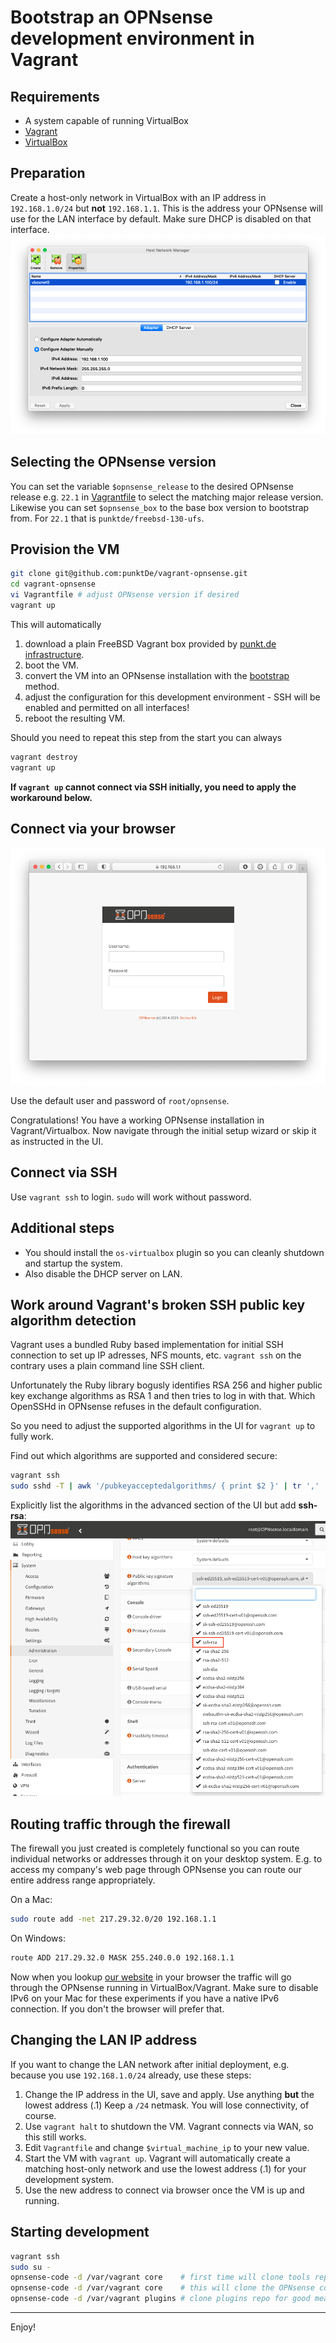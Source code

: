 Bootstrap an OPNsense development environment in Vagrant
========================================================

Requirements
------------

* A system capable of running VirtualBox
* [Vagrant](https://www.vagrantup.com)
* [VirtualBox](https://www.virtualbox.org)

Preparation
-----------

Create a host-only network in VirtualBox with an IP address in `192.168.1.0/24`
but **not** `192.168.1.1`. This is the address your OPNsense will use for the LAN
interface by default. Make sure DHCP is disabled on that interface.
![Host Network Manager](img/vboxnet-settings.png)

Selecting the OPNsense version
------------------------------

You can set the variable `$opnsense_release` to the desired OPNsense release e.g. `22.1` in [Vagrantfile](Vagrantfile)
to select the matching major release version. Likewise you can set `$opnsense_box` to the base box version
to bootstrap from. For `22.1` that is `punktde/freebsd-130-ufs`.

Provision the VM
----------------

```sh
git clone git@github.com:punktDe/vagrant-opnsense.git
cd vagrant-opnsense
vi Vagrantfile # adjust OPNsense version if desired
vagrant up
```

This will automatically

1. download a plain FreeBSD Vagrant box provided by [punkt.de infrastructure](https://infrastructure.punkt.de/).
2. boot the VM.
3. convert the VM into an OPNsense installation with the [bootstrap](https://github.com/opnsense/update/) method.
4. adjust the configuration for this development environment - SSH will be enabled and permitted on all interfaces!
5. reboot the resulting VM.

Should you need to repeat this step from the start you can always

```sh
vagrant destroy
vagrant up
```

**If `vagrant up` cannot connect via SSH initially, you need to apply the workaround below.**

Connect via your browser
------------------------

![Browser](img/browser.png)

Use the default user and password of `root/opnsense`.

Congratulations! You have a working OPNsense installation in Vagrant/Virtualbox.
Now navigate through the initial setup wizard or skip it as instructed in the UI.

Connect via SSH
---------------

Use `vagrant ssh` to login. `sudo` will work without password.

Additional steps
----------------

* You should install the `os-virtualbox` plugin so you can cleanly shutdown and startup the system.
* Also disable the DHCP server on LAN.

Work around Vagrant's broken SSH public key algorithm detection
---------------------------------------------------------------

Vagrant uses a bundled Ruby based implementation for initial SSH connection to set up IP adresses,
NFS mounts, etc. `vagrant ssh` on the contrary uses a plain command line SSH client.

Unfortunately the Ruby library bogusly identifies RSA 256 and higher public key exchange algorithms
as RSA 1 and then tries to log in with that. Which OpenSSHd in OPNsense refuses in the default configuration.

So you need to adjust the supported algorithms in the UI for `vagrant up` to fully work.

Find out which algorithms are supported and considered secure:

```sh
vagrant ssh
sudo sshd -T | awk '/pubkeyacceptedalgorithms/ { print $2 }' | tr ',' '\n'
```

Explicitly list the algorithms in the advanced section of the UI but add **ssh-rsa**:
![Enable RSA](img/ssh-rsa.png)

Routing traffic through the firewall
------------------------------------

The firewall you just created is completely functional so you can route individual networks or
addresses through it on your desktop system. E.g. to access my company's web page through OPNsense
you can route our entire address range appropriately.

On a Mac:

```sh
sudo route add -net 217.29.32.0/20 192.168.1.1
```

On Windows:

```cmd
route ADD 217.29.32.0 MASK 255.240.0.0 192.168.1.1
```

Now when you lookup [our website](https://infrastructure.punkt.de/) in your browser the traffic
will go through the OPNsense running in VirtualBox/Vagrant. Make sure to disable IPv6 on your Mac
for these experiments if you have a native IPv6 connection. If you don't the browser will prefer that.

Changing the LAN IP address
---------------------------

If you want to change the LAN network after initial deployment, e.g. because you use
`192.168.1.0/24` already, use these steps:

1. Change the IP address in the UI, save and apply. Use anything **but** the lowest address (.1)
   Keep a `/24` netmask. You will lose connectivity, of course.
2. Use `vagrant halt` to shutdown the VM. Vagrant connects via WAN, so this still works.
3. Edit `Vagrantfile` and change `$virtual_machine_ip` to your new value.
4. Start the VM with `vagrant up`. Vagrant will automatically create a matching host-only network
   and use the lowest address (.1) for your development system.
5. Use the new address to connect via browser once the VM is up and running.

Starting development
--------------------

```sh
vagrant ssh
sudo su -
opnsense-code -d /var/vagrant core    # first time will clone tools repo
opnsense-code -d /var/vagrant core    # this will clone the OPNsense core repo proper
opnsense-code -d /var/vagrant plugins # clone plugins repo for good measure
```

---
Enjoy!
